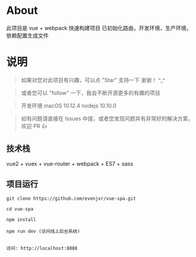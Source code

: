 
# About

此项目是 vue + webpack 快速构建项目 已初始化路由，开发环境，生产环境，依赖配置生成文件


# 说明

>  如果对您对此项目有兴趣，可以点 "Star" 支持一下 谢谢！ ^_^

>  或者您可以 "follow" 一下，我会不断开源更多的有趣的项目

>  开发环境 macOS 10.12.4  nodejs 10.10.0

>  如有问题请直接在 Issues 中提，或者您发现问题并有非常好的解决方案，欢迎 PR 👍



## 技术栈

vue2 + vuex + vue-router + webpack + ES7 + sass


## 项目运行


```
git clone https://github.com/evenjxr/vue-spa.git  

cd vue-spa  

npm install

npm run dev (访问线上后台系统)


访问: http://localhost:8888

```


